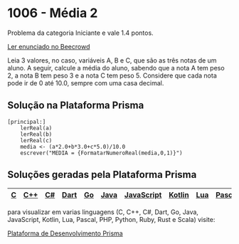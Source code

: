 # 1006 - Média 2

Problema da categoria Iniciante e vale 1.4 pontos.

[Ler enunciado no Beecrowd](https://www.beecrowd.com.br/judge/en/problems/view/1006)


Leia 3 valores, no caso, variáveis A, B e C, que são as três notas de um aluno. A seguir, calcule a média do aluno, sabendo que a nota A tem peso 2, a nota B tem peso 3 e a nota C tem peso 5. Considere que cada nota pode ir de 0 até 10.0, sempre com uma casa decimal.

## Solução na Plataforma Prisma
``` 
[principal:]
    lerReal(a)
    lerReal(b)
    lerReal(c)
    media <- (a*2.0+b*3.0+c*5.0)/10.0
    escrever("MEDIA = {FormatarNumeroReal(media,0,1)}")
```

## Soluções geradas pela Plataforma Prisma

|[C](https://www.prisma.dev.br/tela-demo-transpilado.html?idDemo=1006&idTarget=1)|[C++](https://www.prisma.dev.br/tela-demo-transpilado.html?idDemo=1006&idTarget=2)|[C#](https://www.prisma.dev.br/tela-demo-transpilado.html?idDemo=1006&idTarget=3)|[Dart](https://www.prisma.dev.br/tela-demo-transpilado.html?idDemo=1006&idTarget=4)|[Go](https://www.prisma.dev.br/tela-demo-transpilado.html?idDemo=1006&idTarget=5)|[Java](https://www.prisma.dev.br/tela-demo-transpilado.html?idDemo=1006&idTarget=6)|[JavaScript](https://www.prisma.dev.br/tela-demo-transpilado.html?idDemo=1006&idTarget=7)|[Kotlin](https://www.prisma.dev.br/tela-demo-transpilado.html?idDemo=1006&idTarget=8)|[Lua](https://www.prisma.dev.br/tela-demo-transpilado.html?idDemo=1006&idTarget=9)|[Pascal](https://www.prisma.dev.br/tela-demo-transpilado.html?idDemo=1006&idTarget=10)|[PHP](https://www.prisma.dev.br/tela-demo-transpilado.html?idDemo=1006&idTarget=11)|[Python](https://www.prisma.dev.br/tela-demo-transpilado.html?idDemo=1006&idTarget=12)|[Ruby](https://www.prisma.dev.br/tela-demo-transpilado.html?idDemo=1006&idTarget=13)|[Rust](https://www.prisma.dev.br/tela-demo-transpilado.html?idDemo=1006&idTarget=14)|[Scala](https://www.prisma.dev.br/tela-demo-transpilado.html?idDemo=1006&idTarget=15)|
 --- | --- | --- | --- | --- | --- | --- | --- | --- | --- | --- | --- | --- | --- | --- |

para visualizar em varias linguagens (C, C++, C#, Dart, Go, Java, JavaScript, Kotlin, Lua, Pascal, PHP, Python, Ruby, Rust e Scala) visite:

[Plataforma de Desenvolvimento Prisma](https://www.prisma.dev.br/tela-demo.html?idDemo=1006)
